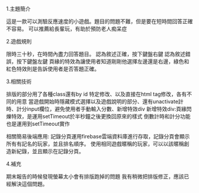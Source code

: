 1.主題簡介

這是一款可以測驗反應速度的小遊戲。題目的問題不難，但是要在短時間回答正確不容易。
可以推薦給長輩玩，有助於預防老人痴呆症

2.遊戲規則

限時三十秒，在時間內盡力回答題目。
認為敘述正確，按下鍵盤右鍵
認為敘述錯誤，按下鍵盤左鍵
頁緣的特效為讓使用者知道剛剛他選擇左邊還是右邊，綠色和紅色特效則是告訴使用者是否答題正確。

3.相關技術

排版的部分用了各種class還有by id 特定修改、以及直接在html tag修改，各有不同的用意
當遊戲開始時隱藏模式選擇以及遊戲說明的部分、還有unactivate計時、計分input欄位，避免使用者手動輸入分數、新增特效div
新增特效div:頁緣閃爍特效，是運用setTimeout於半秒鐘之後更換回原來的樣式
倒數計時和計分功能也是運用到setTimeout實作

相關簡易後端應用:
記錄分頁運用firebase雲端資料庫進行存取，記錄分頁會顯示所有有記名的玩家，並且排名順序。
使用相同遊戲暱稱的玩家，可以以該暱稱創造新紀錄，並且顯示在記錄分頁。

4.補充

期末報告的時候發現螢幕太小會有排版跑掉的問題
我有稍微把排版修正，應該已經解決這個問題。
